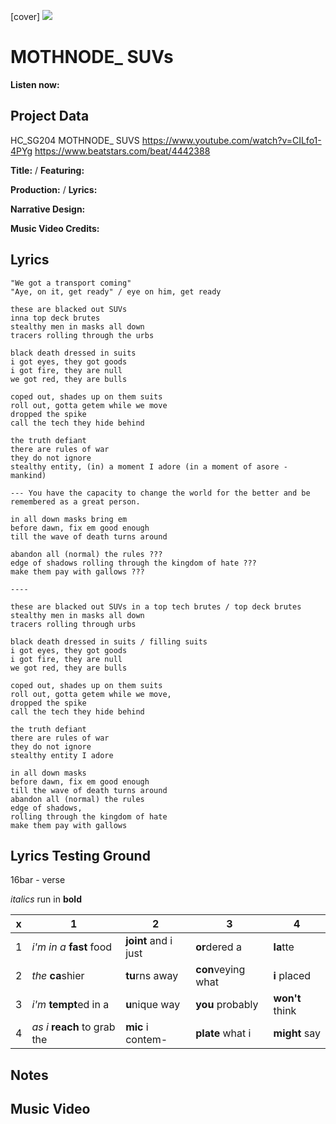 [cover] ![](57175019_319474918741616_8502199518755923887_n.jpg)

# MOTHNODE_ SUVs

**Listen now:** 

## Project Data

HC_SG204 MOTHNODE_ SUVS 
https://www.youtube.com/watch?v=CILfo1-4PYg
https://www.beatstars.com/beat/4442388

**Title:**  / **Featuring:** 

**Production:**  / **Lyrics:** 

**Narrative Design:**

**Music Video Credits:**

## Lyrics

```
"We got a transport coming"
"Aye, on it, get ready" / eye on him, get ready

these are blacked out SUVs 
inna top deck brutes
stealthy men in masks all down
tracers rolling through the urbs

black death dressed in suits
i got eyes, they got goods
i got fire, they are null
we got red, they are bulls

coped out, shades up on them suits
roll out, gotta getem while we move 
dropped the spike
call the tech they hide behind 

the truth defiant
there are rules of war 
they do not ignore
stealthy entity, (in) a moment I adore (in a moment of asore - mankind)

--- You have the capacity to change the world for the better and be remembered as a great person.

in all down masks bring em
before dawn, fix em good enough
till the wave of death turns around

abandon all (normal) the rules ???
edge of shadows rolling through the kingdom of hate ???
make them pay with gallows ???

----

these are blacked out SUVs in a top tech brutes / top deck brutes
stealthy men in masks all down
tracers rolling through urbs

black death dressed in suits / filling suits
i got eyes, they got goods
i got fire, they are null
we got red, they are bulls

coped out, shades up on them suits
roll out, gotta getem while we move, 
dropped the spike
call the tech they hide behind 

the truth defiant
there are rules of war 
they do not ignore
stealthy entity I adore

in all down masks
before dawn, fix em good enough
till the wave of death turns around
abandon all (normal) the rules
edge of shadows, 
rolling through the kingdom of hate
make them pay with gallows

```

## Lyrics Testing Ground

16bar - verse

*italics* run in
**bold**

| x | 1 | 2 | 3 | 4 |
|---|---|---|---|---|
| 1 | *i'm in a* **fast** food | **joint** and i just  | **or**dered a  | **la**tte  |
| 2 | *the* **ca**shier | **tu**rns away  |  **con**veying what |  **i** placed |
| 3 | *i'm* **tempt**ed in a | **u**nique way  |  **you** probably |  **won't** think |
| 4 | *as i* **reach** to grab the |  **mic** i contem-  | **plate** what i | **might** say |

## Notes

## Music Video
